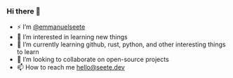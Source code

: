 ### Hi there 👋

<!--
**emmanuelseete/emmanuelseete** is a ✨ _special_ ✨ repository because its `README.md` (this file) appears on your GitHub profile.

Here are some ideas to get you started:

- 🔭 I’m currently working on ...
- 🌱 I’m currently learning ...
- 👯 I’m looking to collaborate on ...
- 🤔 I’m looking for help with ...
- 💬 Ask me about ...
- 📫 How to reach me: ...
- 😄 Pronouns: ...
- ⚡ Fun fact: ...
-->

- ⚡ I’m [@emmanuelseete](https://github.com/emmanuelseete)
- 🔭 I’m interested in learning new things
- 🌱 I’m currently learning github, rust, python, and other interesting things to learn
- 👯 I’m looking to collaborate on open-source projects
- 📫 How to reach me [hello@seete.dev](mailto:hello@seete.dev)
